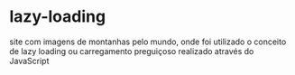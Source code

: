 # lazy-loading
site com imagens de montanhas pelo mundo, onde foi utilizado o conceito de lazy loading ou carregamento preguiçoso realizado através do JavaScript
